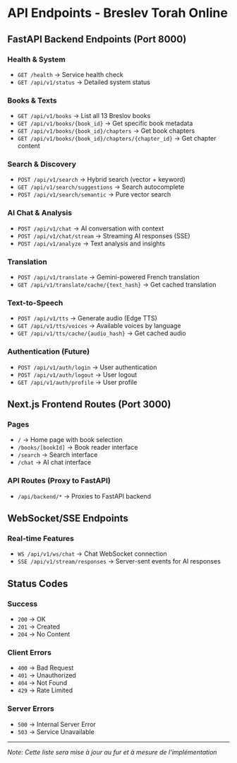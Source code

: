 # API Endpoints - Breslev Torah Online

## FastAPI Backend Endpoints (Port 8000)

### Health & System
- `GET /health` → Service health check
- `GET /api/v1/status` → Detailed system status

### Books & Texts
- `GET /api/v1/books` → List all 13 Breslov books
- `GET /api/v1/books/{book_id}` → Get specific book metadata
- `GET /api/v1/books/{book_id}/chapters` → Get book chapters
- `GET /api/v1/books/{book_id}/chapters/{chapter_id}` → Get chapter content

### Search & Discovery
- `POST /api/v1/search` → Hybrid search (vector + keyword)
- `GET /api/v1/search/suggestions` → Search autocomplete
- `POST /api/v1/search/semantic` → Pure vector search

### AI Chat & Analysis
- `POST /api/v1/chat` → AI conversation with context
- `POST /api/v1/chat/stream` → Streaming AI responses (SSE)
- `POST /api/v1/analyze` → Text analysis and insights

### Translation
- `POST /api/v1/translate` → Gemini-powered French translation
- `GET /api/v1/translate/cache/{text_hash}` → Get cached translation

### Text-to-Speech
- `POST /api/v1/tts` → Generate audio (Edge TTS)
- `GET /api/v1/tts/voices` → Available voices by language
- `GET /api/v1/tts/cache/{audio_hash}` → Get cached audio

### Authentication (Future)
- `POST /api/v1/auth/login` → User authentication
- `POST /api/v1/auth/logout` → User logout
- `GET /api/v1/auth/profile` → User profile

## Next.js Frontend Routes (Port 3000)

### Pages
- `/` → Home page with book selection
- `/books/[bookId]` → Book reader interface
- `/search` → Search interface
- `/chat` → AI chat interface

### API Routes (Proxy to FastAPI)
- `/api/backend/*` → Proxies to FastAPI backend

## WebSocket/SSE Endpoints

### Real-time Features
- `WS /api/v1/ws/chat` → Chat WebSocket connection
- `SSE /api/v1/stream/responses` → Server-sent events for AI responses

## Status Codes

### Success
- `200` → OK
- `201` → Created
- `204` → No Content

### Client Errors
- `400` → Bad Request
- `401` → Unauthorized
- `404` → Not Found
- `429` → Rate Limited

### Server Errors
- `500` → Internal Server Error
- `503` → Service Unavailable

---

*Note: Cette liste sera mise à jour au fur et à mesure de l'implémentation*